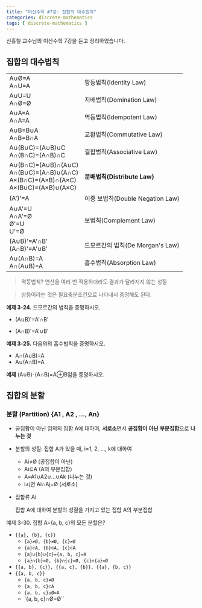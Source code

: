 ```yaml
---
title: "이산수학 #7강: 집합의 대수법칙"
categories: discrete-mathematics
tags: [ discrete-mathematics ]
---
```


신흥철 교수님의 이산수학 7강을 듣고 정리하였습니다.

## 집합의 대수법칙

|                                                              |                                  |
| ------------------------------------------------------------ | -------------------------------- |
| A∪Ø=A<br />A∩U=A                                             | 항등법칙(Identity Law)           |
| A∪U=U<br />A∩Ø=Ø                                             | 지배법칙(Domination Law)         |
| A∪A=A<br />A∩A=A                                             | 멱등법칙(Idempotent Law)         |
| A∪B=B∪A<br />A∩B=B∩A                                         | 교환법칙(Commutative Law)        |
| A∪(B∪C)=(A∪B)∪C<br />A∩(B∩C)=(A∩B)∩C                         | 결합법칙(Associative Law)        |
| A∪(B∩C)=(A∪B)∩(A∪C)<br />A∩(B∪C)=(A∩B)∪(A∩C)<br />A×(B∩C)=(A×B)∩(A×C)<br />A×(B∪C)=(A×B)∪(A×C) | **분배법칙(Distribute Law)**     |
| (A')'=A                                                      | 이중 보법칙(Double Negation Law) |
| A∪A'=U<br />A∩A'=Ø<br />Ø'=U<br />U'=Ø                       | 보법칙(Complement Law)           |
| (A∪B)'=A'∩B'<br />(A∩B)'=A'∪B'                               | 드모르간의 법칙(De Morgan's Law) |
| A∪(A∩B)=A<br />A∩(A∪B)=A                                     | 흡수법칙(Absorption Law)         |

> 멱등법칙? 연산을 여러 번 적용하더라도 결과가 달라지지 않는 성질

> 상등이라는 것은 필요충분조건으로 나타내서 증명해도 된다.  

**예제 3-24.** 드모르간의 법칙을 증명하시오.

- (A∪B)'=A'∩B'

- (A∩B)'=A'∪B'



**예제 3-25.** 다음의의 흡수법칙을 증명하시오.

- A∩(A∪B)=A
- A∪(A∩B)=A



**예제**  (A∪B)-(A∩B)=A⊕B임을 증명하시오.



## 집합의 분할

### 분할 (Partition) {A1 , A2 , …, An}

- 공집합이 아닌 임의의 집합 A에 대하여, **서로소**면서 **공집합이 아닌** **부분집합**으로 **나누는 것**
- 분할의 성질: 집합 A가 있을 때, i=1, 2, …, k에 대하여
  - Ai≠Ø (공집합이 아닌)
  - Ai⊆A (A의 부분집합)
  - A=A1∪A2∪…∪Ak (나누는 것) 
  - i≠j면 Ai∩Aj=Ø (서로소)

- 집합류 Ai

  집합 A에 대하여 분할의 성질을 가지고 있는 집합 A의 부분집합



예제 3-30. 집합 A={a, b, c}의 모든 분할은?

- `{{a}, {b}, {c}}`
  - `{a}≠Ø, {b}≠Ø, {c}≠Ø`
  - `{a}⊂A, {b}⊂A, {c}⊂A`
  - `{a}∪{b}∪{c}={a, b, c}=A`
  - `{a}∩{b}=Ø, {b}∩{c}=Ø, {c}∩{a}=Ø`
- `{{a, b}, {c}}, {{a, c}, {b}}, {{a}, {b, c}}`
- `{{a, b, c}}`
  - `{a, b, c}≠Ø`
  - `{a, b, c}⊂A`
  - `{a, b, c}∪Ø=A`
  - `{a, b, c}∩Ø=Ø``


